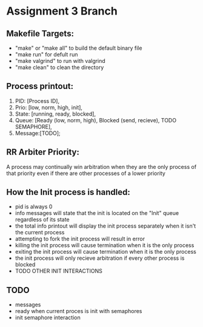 # Assignment 3 Branch
## Makefile Targets:
* "make" or "make all" to build the default binary file
* "make run" for defult run 
* "make valgrind" to run with valgrind
* "make clean" to clean the directory

## Process printout: 
1. PID: [Process ID], 
2. Prio: [low, norm, high, init], 
3. State: [running, ready, blocked], 
4. Queue: [Ready (low, norm, high), Blocked (send, recieve), TODO SEMAPHORE], 
5. Message:[TODO];


## RR Arbiter Priority:
A process may continually win arbitration when they are the only process of that priority even if there are other processes of a lower priority

## How the Init process is handled:
* pid is always 0
* info messages will state that the init is located on the "Init" queue regardless of its state
* the total info printout will display the init process separately when it isn't the current process
* attempting to fork the init process will result in error
* killing the init process will cause termination when it is the only process
* exiting the init process will cause termination when it is the only process
* the init process will only recieve arbitration if every other process is blocked
* TODO OTHER INIT INTERACTIONS

## TODO
* messages
* ready when current proces is init with semaphores
* init semaphore interaction

